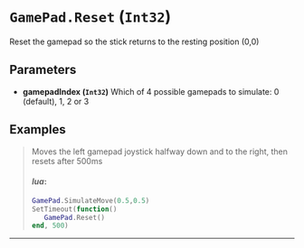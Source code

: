 # `GamePad.Reset` (```Int32```)

Reset the gamepad so the stick returns to the resting position (0,0)

## Parameters
* **gamepadIndex (```Int32```)** 
	Which of 4 possible gamepads to simulate: 0 (default), 1, 2 or 3


## Examples
> Moves the left gamepad joystick halfway down and to the right, then resets after 500ms
> 
> #### _lua_:
> ```lua
> GamePad.SimulateMove(0.5,0.5)
> SetTimeout(function()
>    GamePad.Reset()
> end, 500)
> ```
---

